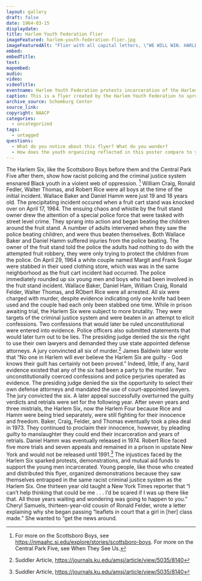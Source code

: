 ```yaml
---
layout: gallery
draft: false
date: 1964-03-15
displaydate:
title: Harlem Youth Federation Flier
imageFeatured: harlem-youth-federation-flier.jpg
imageFeaturedAlt: "Flier with all capital letters, \"WE WILL WIN. HARLEM FIVE. THE HARLEM YOUTH FEDERATION PRESENTS THIRD WORLD REVLATIONISTS\" Below in smaller letters, \"East Wind,\" \"For the Defense of the Harlem Five,\" \"Who Shall Survive America?\" \"Door $2.00; Time 10 PM; Sat Mar 15, 1969; 23 East 125th,\" \"East Wind,\" \"Harlem 5 Defense P.O. Box 486, NY NY 10027\""
embed: 
embedTitle: 
text: 
mapembed:
audio:
video: 
videoTitle: 
eventname: Harlem Youth Federation protests incarceration of the Harlem Five
caption: This is a flyer created by the Harlem Youth Federation to spread word about an upcoming protest against the incarceration of the Harlem Five (more famously known as the Harlem Six) in 1964. The policing and prosecution of six Black youth in Harlem for the alleged murder of white woman was another flashpoint in the hostile relationship between the New York Police Department and the neighborhood. The violence of the NYPD targeted at the Harlem Six, the racism apparent in the judicial process, and the media’s racist campaign against the youth resonated profoundly with Black youth in Harlem who lived under the same police “occupation” and racist criminal justice system.
archive_source: Schomburg Center
source_link: 
copyright: NAACP
categories:
  - uncategorized
tags:
  - untagged
questions:
  - What do you notice about this flyer? What do you wonder?
  - How does the youth organizing reflected in this poster compare to youth-led protests today?
---
```


The Harlem Six, like the Scottsboro Boys before them and the Central Park Five after them, show how racist policing and the criminal justice system ensnared Black youth in a violent web of oppression. [^1] William Craig, Ronald Fedler, Walter Thomas, and Robert Rice were all boys at the time of the initial incident. Wallace Baker and Daniel Hamm were just 19 and 18 years old. The precipitating incident occured when a fruit cart stand was knocked over on April 17, 1964. The ensuing chaos and whistle by the fruit stand owner drew the attention of a special police force that were tasked with street level crime. They sprang into action and began beating the children around the fruit stand. A number of adults intervened when they saw the police beating children, and were thus beaten themselves. Both Wallace Baker and Daniel Hamm suffered injuries from the police beating. The owner of the fruit stand told the police the adults had nothing to do with the attempted fruit robbery, they were only trying to protect the children from the police. 
On April 29, 1964 a white couple named Margit and Frank Sugar were stabbed in their used clothing store, which was was in the same neighborhood as the fruit cart incident had occurred. The police immediately rounded up six young men and boys who had been involved in the fruit stand incident. Wallace Baker, Daniel Ham, William Craig, Ronald Felder, Walter Thomas, and RObert Rice were all arrested. All six were charged with murder, despite evidence indicating only one knife had been used and the couple had each only been stabbed one time. 
While in prison awaiting trial, the Harlem Six were subject to more brutality. They were targets of the criminal justice system and were beaten in an attempt to elicit confessions. Two confessions that would later be ruled unconstitutional were entered into evidence. Police officers also submitted statements that would later turn out to be lies. The presiding judge denied the six the right to use their own lawyers and demanded they use state appointed defense attorneys. A jury convincted all six of murder.[^2]
James Baldwin later wrote that “No one in Harlem will ever believe the Harlem Six are guilty - God knows their guilt has certainly not been proved.” Indeed, little, if any, hard evidence existed that any of the six had been a party to the murder. Two unconstitutionally coerced confessions and police perjuries operated as evidence. The presiding judge denied the six the opportunity to select their own defense attorneys and mandated the use of court-appointed lawyers. The jury convicted the six. A later appeal successfully overturned the guilty verdicts and retrials were set for the following year. After seven years and three mistrials, the Harlem Six, now the Harlem Four because Rice and Hamm were being tried separately, were still fighting for their innocence and freedom. Baker, Craig, Felder, and Thomas eventually took a plea deal in 1973. They continued to proclaim their innocence, however, by pleading guilty to manslaughter they could end their incarceration and years of retrials. Daniel Hamm was eventually released in 1974. Robert Rice faced five more trials and seven appeals and remained in a prison in upstate New York and would not be released until 1991.[^3]
The injustices faced by the Harlem Six sparked protests, demonstrations, and mutual aid funds to support the young men incarcerated. Young people, like those who created and distributed this flyer, organized demonstrations because they saw themselves entrapped in the same racist criminal justice system as the Harlem Six. One thirteen year old taught a New York Times reporter that “I can’t help thinking that could be me . . . I’d be scared if I was up there like that. All those years waiting and wondering was going to happen to you.” Cheryl Samuels, thirteen-year-old cousin of Ronald Felder, wrote a letter explaining why she began passing “leaflets in court that a girl in [her] class made.” She wanted to “get the news around.

[^1]: For more on the Scottsboro Boys, see https://nmaahc.si.edu/explore/stories/scottsboro-boys. For more on the Central Park Five, see When They See Us.
[^2]: Suddler Article, https://journals.ku.edu/amsj/article/view/5035/8140 
[^3]: Suddler Article, https://journals.ku.edu/amsj/article/view/5035/8140 
